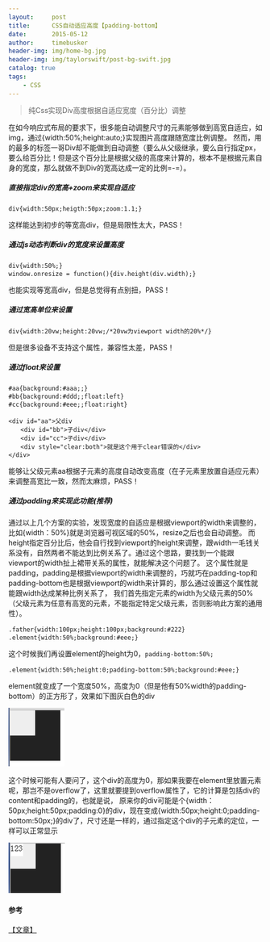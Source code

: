 ```yaml
---
layout:     post
title:      CSS自动适应高度【padding-bottom】
date:       2015-05-12
author:     timebusker
header-img: img/home-bg.jpg
header-img: img/taylorswift/post-bg-swift.jpg
catalog: true
tags:
    - CSS
---
```


> 纯Css实现Div高度根据自适应宽度（百分比）调整

在如今响应式布局的要求下，很多能自动调整尺寸的元素能够做到高宽自适应，如img，通过{width:50%;height:auto;}实现图片高度跟随宽度比例调整。
然而，用的最多的标签一哥Div却不能做到自动调整（要么从父级继承，要么自行指定px，要么给百分比！但是这个百分比是根据父级的高度来计算的，根本不是根据元素自身的宽度，那么就做不到Div的宽高达成一定的比例=-=）。


##### 直接指定div的宽高+zoom来实现自适应

```
div{width:50px;heigth:50px;zoom:1.1;}
```

这样能达到初步的等宽高div，但是局限性太大，PASS！

##### 通过js动态判断div的宽度来设置高度

```
div{width:50%;}
window.onresize = function(){div.height(div.width);}
```

也能实现等宽高div，但是总觉得有点别扭，PASS！

##### 通过宽高单位来设置

```
div{width:20vw;height:20vw;/*20vw为viewport width的20%*/}
```

但是很多设备不支持这个属性，兼容性太差，PASS！

##### 通过float来设置

```
#aa{background:#aaa;;}
#bb{background:#ddd;;float:left} 
#cc{background:#eee;;float:right}

<div id="aa">父div 
　　<div id="bb">子div</div> 
　　<div id="cc">子div</div> 
　　<div style="clear:both">就是这个用于clear错误的</div>
</div>
```

能够让父级元素aa根据子元素的高度自动改变高度（在子元素里放置自适应元素）来调整高宽比一致，然而太麻烦，PASS！

##### 通过padding来实现此功能(推荐)

通过以上几个方案的实验，发现宽度的自适应是根据viewport的width来调整的，比如{width：50%}就是浏览器可视区域的50%，resize之后也会自动调整。
而height指定百分比后，他会自行找到viewport的height来调整，跟width一毛钱关系没有，自然两者不能达到比例关系了。通过这个思路，要找到一个能跟viewport的width扯上裙带关系的属性，就能解决这个问题了。
这个属性就是padding，padding是根据viewport的width来调整的，巧就巧在padding-top和padding-bottom也是根据viewport的width来计算的，那么通过设置这个属性就能跟width达成某种比例关系了，
我们首先指定元素的width为父级元素的50%（父级元素为任意有高宽的元素，不能指定特定父级元素，否则影响此方案的通用性）。

```
.father{width:100px;height:100px;background:#222}
.element{width:50%;background:#eee;}
```

这个时候我们再设置element的height为0，`padding-bottom:50%;`

```
.element{width:50%;height:0;padding-bottom:50%;background:#eee;}
```

element就变成了一个宽度50%，高度为0（但是他有50%width的padding-bottom）的正方形了，效果如下图灰白色的div

![image](https://raw.githubusercontent.com/timebusker/timebusker.github.io/master/img/css/css-padding.jpg?raw=true)  

这个时候可能有人要问了，这个div的高度为0，那如果我要在element里放置元素呢，那岂不是overflow了，这里就要提到overflow属性了，它的计算是包括div的content和padding的，也就是说，
原来你的div可能是个{width：50px;height:50px;padding:0}的div，现在变成{width:50px;height:0;padding-bottom:50px;}的div了，尺寸还是一样的，通过指定这个div的子元素的定位，一样可以正常显示

![image](https://raw.githubusercontent.com/timebusker/timebusker.github.io/master/img/css/css-padding1.jpg?raw=true)  

#### 参考
[【文章】](http://zihua.li/2013/12/keep-height-relevant-to-width-using-css/)